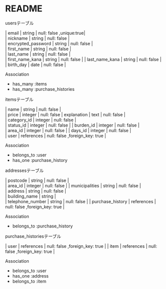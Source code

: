 # README

usersテーブル

| email                 | string | null: false ,unique:true|  
| nickname              | string | null: false |  
| encrypted_password    | string | null: false |  
| first_name            | string | null: false |  
| last_name             | string | null: false |  
| first_name_kana       | string | null: false | 
| last_name_kana        | string | null: false |  
| birth_day             | date   | null: false |  

Association

- has_many :items
- has_many :purchase_histories

itemsテーブル

| name                | string      | null: false |  
| price               | integer     | null: false 
| explanation         | text      | null: false |  
| category_id            | integer      | null: false |  
| status_id              | integer      | null: false | 
| burden_id                    | integer   | null: false |  
| area_id                      | integer   | null: false | 
| days_id                      | integer   | null: false |  
| user                | references  | null: false ,foreign_key: true |  

Association

- belongs_to :user
- has_one :purchase_history

addressesテーブル

| postcode                  | string   | null: false |  
| area_id                   | integer  | null: false | 
| municipalities            | string   | null: false |  
| address                   | string   | null: false |  
| building_name             | string   |  
| telephone_number          | string   | null: false | 
| purchase_history          | references  | null: false ,foreign_key: true |

Association

- belongs_to :purchase_history

purchase_historiesテーブル

| user                      | references  | null: false ,foreign_key: true |
| item                      | references  | null: false ,foreign_key: true |

Association

- belongs_to :user
- has_one :address
- belongs_to :item